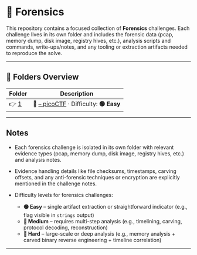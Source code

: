 # 🧩 Forensics

This repository contains a focused collection of **Forensics** challenges. Each challenge lives in its own folder and includes the forensic data (pcap, memory dump, disk image, registry hives, etc.), analysis scripts and commands, write-ups/notes, and any tooling or extraction artifacts needed to reproduce the solve.

---

## 📁 Folders Overview

| Folder             | Description                                 |
| ------------------ | ------------------------------------------- |
| 👉 [1](./chall/1/) | 🔗 [ – picoCTF]() · Difficulty: **🟢 Easy** |

---

## Notes

- Each forensics challenge is isolated in its own folder with relevant evidence types (pcap, memory dump, disk image, registry hives, etc.) and analysis notes.
- Evidence handling details like file checksums, timestamps, carving offsets, and any anti-forensic techniques or encryption are explicitly mentioned in the challenge notes.
- Difficulty levels for forensics challenges:

  - **🟢 Easy** – single artifact extraction or straightforward indicator (e.g., flag visible in `strings` output)
  - **🔵 Medium** – requires multi-step analysis (e.g., timelining, carving, protocol decoding, reconstruction)
  - **🔴 Hard** – large-scale or deep analysis (e.g., memory analysis + carved binary reverse engineering + timeline correlation)

---